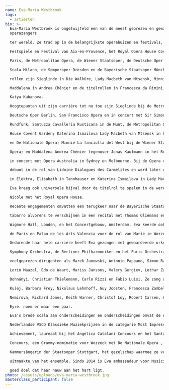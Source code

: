 ```yaml
---
name: Eva-Maria Westbroek
tags:
  - artiesten
bio: >-
  Eva-Maria Westbroek is ongetwijfeld een van de meest geprezen en gewaardeerde
  operazangers

  ter wereld. Ze trad op in de belangrijkste operahuizen en festivals, waaronder de Bayreuth

  Festspiele en Festival van Aix-en-Provence, het Royal Opera House Covent Garden, de Opéra de

  Paris, de Metropolitan Opera, de Wiener Staatsoper, de Deutsche Oper Berlin, het Teatro alla

  Scala Milano, de Semperoper Dresden en de Bayerische Staatsoper München. Haar belangrijkste

  rollen zijn Sieglinde in Die Walküre, Lady Macbeth van Mtsensk, Minnie in La fanciulla del West,

  Maddalena in Andrea Chénier en de titelrollen in Francesca da Rimini, Jenufa, Manon Lescaut en

  Katya Kabanova.

  Hoogtepunten uit zijn carrière tot nu toe zijn Sieglinde bij de Metropolitan Opera, Bayreuth Festival,

  Deutsche Oper Berlin, San Francisco Opera en in concert met Sir Simon Rattle en de Bayerischer

  Rundfunk; Santuzza Cavalleria Rusticana in de Munt, de Metropolitan Opera en Royal Opera

  House Covent Garden; Katerina Ismailova Lady Macbeth van Mtsensk in het Royal Opera House

  en De Nationale Opera; Minnie La fanciulla del West bij de Wiener Staatsoper en Metropolitan

  Opera; en Maddalena Andrea Chénier tegenover Jonas Kaufmann in het Royal Opera House, en

  in concert met Opera Australia in Sydney en Melbourne. Bij de Opera van Parijs maakte Eva haar

  debuut in de rol van Lidoine Dialogues des Carmélites en werd later uitgenodigd om Chrysothemis

  in Elektra, Elisabeth in Tannhauser en Katerina Ismailova in Lady Macbeth van Mtsensk te zingen.

  Eva kreeg ook universele bijval door de titelrol te spelen in de wereldpremière van Turnage's Anna

  Nicole met het Royal Opera House.

  Recente engagementen omvatten een terugkeer naar de Bayerische Staatsoper voor Giorgetta Il

  tabarro alvorens te verschijnen in een recital met Thomas Oliemans en Malcolm Martineau in de

  Wigmore Hall, Londen, en het Concertgebouw, Amsterdam. Eva keerde ook terug naar de Opéra

  de Paris en Palau de les Arts Valencia voor de rol van Marie in Wozzeck.

  Gedurende haar hele carrière heeft Eva gezongen met gewaardeerde orkesten als het Chicago

  Symphony Orchestra, de Berliner Philharmoniker en het Paris Orchestra, en werkte ze samen met

  veelgeprezen dirigenten als Marek Janowski, Antonio Pappano, Simon Rattle, Bernard Haitink,

  Lorin Maazel, Edo de Waart, Mariss Jansons, Valery Gergiev, Lothar Zagrosek, Christoph von

  Dohnányi, Christian Thielemann, Carlo Rizzi en Fabio Luisi. Ze zong operaproducties van Martin

  Kušej, Barbara Frey, Nikolaus Lehnhoff, Guy Joosten, Francesca Zambello, David Pountney, Vera

  Nemirova, Richard Jones, Keith Warner, Christof Loy, Robert Carsen, Andrea Breth en Richard

  Eyre. noem er maar een paar.

  Eva's brede scala aan onderscheidingen en onderscheidingen omvat de eerste prijs bij de

  Nederlandse VSCD Klassieke Muziekprijzen in de categorie Most Impressive Individual Artistic

  Achievement, laureaat bij het Angelica Catalani Concours en het Santa Margherita Ligure

  Concours, een Grammy-nominatie voor Wozzeck met De Nationale Opera , en de titel van

  Kammersängerin der Staatsoper Stuttgart, het gezelschap waarmee ze van 2001 tot 2006 deel

  uitmaakte van het ensemble. Sinds 2014 is Eva ambassadeur voor Musicians without Borders, een

  goed doel dat haar nauw aan het hart ligt.
photo: /assets/uploads/eva-maria-westbroek.jpg
masterclass_participant: false
---
```


